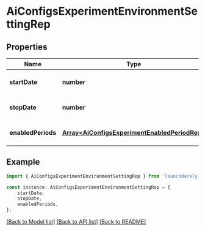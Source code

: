 # AiConfigsExperimentEnvironmentSettingRep


## Properties

Name | Type | Description | Notes
------------ | ------------- | ------------- | -------------
**startDate** | **number** |  | [optional] [default to undefined]
**stopDate** | **number** |  | [optional] [default to undefined]
**enabledPeriods** | [**Array&lt;AiConfigsExperimentEnabledPeriodRep&gt;**](AiConfigsExperimentEnabledPeriodRep.md) |  | [optional] [default to undefined]

## Example

```typescript
import { AiConfigsExperimentEnvironmentSettingRep } from 'launchdarkly-api-typescript';

const instance: AiConfigsExperimentEnvironmentSettingRep = {
    startDate,
    stopDate,
    enabledPeriods,
};
```

[[Back to Model list]](../README.md#documentation-for-models) [[Back to API list]](../README.md#documentation-for-api-endpoints) [[Back to README]](../README.md)
